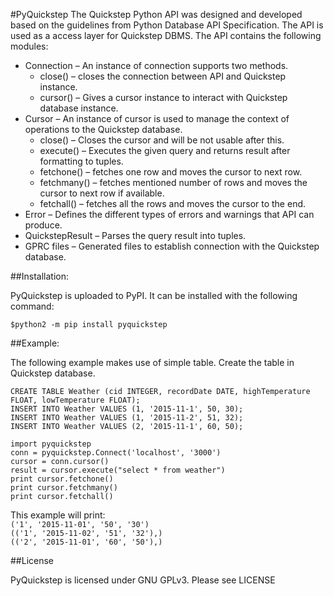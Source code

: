 #PyQuickstep
The Quickstep Python API was designed and developed based on the guidelines from Python Database API Specification. The API is used as a access layer for Quickstep DBMS. The API contains the following modules:

* Connection – An instance of connection supports two methods.
    *	close() – closes the connection between API and Quickstep instance.
    *	cursor() – Gives a cursor instance to interact with Quickstep database instance.
* Cursor – An instance of cursor is used to manage the context of operations to the Quickstep database.
    *	close() – Closes the cursor and will be not usable after this.
    *	execute() – Executes the given query and returns result after formatting to tuples.
    *	fetchone() – fetches one row and moves the cursor to next row.
    *   fetchmany() – fetches mentioned number of rows and moves the cursor to next    row if available.
    *	fetchall() – fetches all the rows and moves the cursor to the end.
* Error – Defines the different types of errors and warnings that API can produce.
* QuickstepResult – Parses the query result into tuples.
* GPRC files – Generated files to establish connection with the Quickstep database.

##Installation:

PyQuickstep is uploaded to PyPI.
It can be installed with the following command:

`$python2 -m pip install pyquickstep`


##Example:

The following example makes use of simple table. Create the table in Quickstep database.

`CREATE TABLE Weather (cid INTEGER, recordDate DATE, highTemperature FLOAT, lowTemperature FLOAT);`  
`INSERT INTO Weather VALUES (1, '2015-11-1', 50, 30);`    
`INSERT INTO Weather VALUES (1, '2015-11-2', 51, 32);`    
`INSERT INTO Weather VALUES (2, '2015-11-1', 60, 50);`

`import pyquickstep`  
`conn = pyquickstep.Connect('localhost', '3000')`  
`cursor = conn.cursor()`  
`result = cursor.execute("select * from weather")`  
`print cursor.fetchone()`  
`print cursor.fetchmany()`  
`print cursor.fetchall()`

This example will print:  
`('1', '2015-11-01', '50', '30')`  
`(('1', '2015-11-02', '51', '32'),)`  
`(('2', '2015-11-01', '60', '50'),)`  

##License

PyQuickstep is licensed under GNU GPLv3. Please see LICENSE
